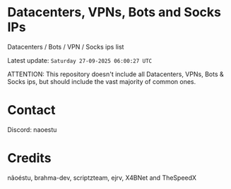 # Datacenters, VPNs, Bots and Socks IPs
 
Datacenters / Bots / VPN / Socks ips list

Latest update: `Saturday 27-09-2025 06:00:27 UTC` 

ATTENTION: This repository doesn't include all Datacenters, VPNs, Bots & Socks ips, 
but should include the vast majority of common ones.

# Contact
Discord: naoestu

# Credits
nãoéstu, brahma-dev, scriptzteam, ejrv, X4BNet and TheSpeedX
